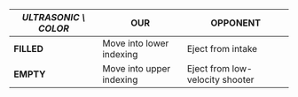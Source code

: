 | _**ULTRASONIC \ COLOR**_ | **OUR**                  | **OPPONENT**                    |
|--------------------------|--------------------------|---------------------------------|
| **FILLED**               | Move into lower indexing | Eject from intake               |
| **EMPTY**                | Move into upper indexing | Eject from low-velocity shooter |
